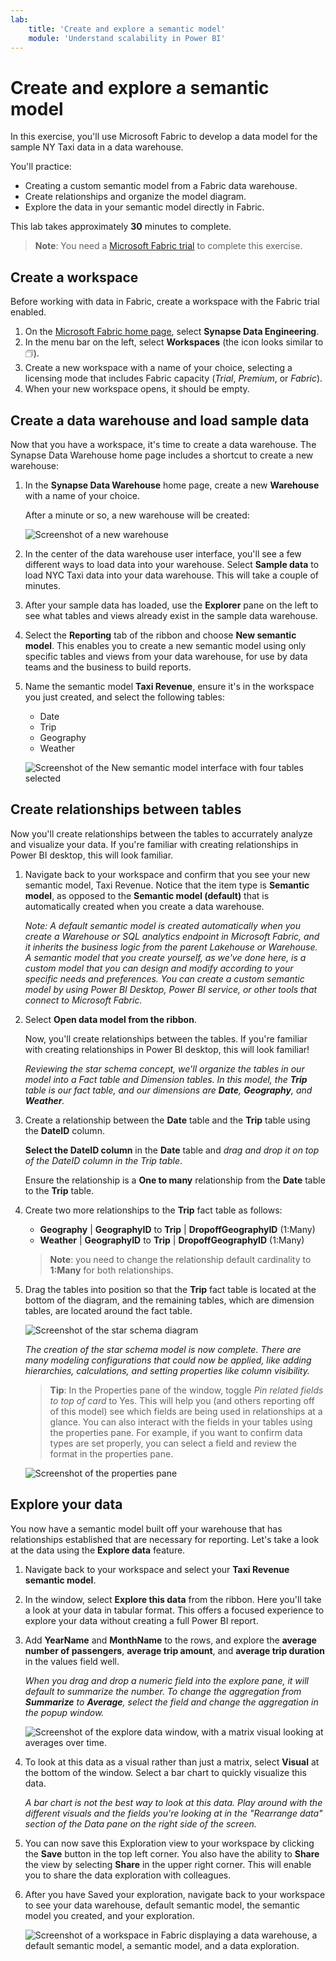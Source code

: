 ```yaml
---
lab:
    title: 'Create and explore a semantic model'
    module: 'Understand scalability in Power BI'
---
```


# Create and explore a semantic model

In this exercise, you'll use Microsoft Fabric to develop a data model for the sample NY Taxi data in a data warehouse.

You'll practice:

- Creating a custom semantic model from a Fabric data warehouse.
- Create relationships and organize the model diagram.
- Explore the data in your semantic model directly in Fabric.

This lab takes approximately **30** minutes to complete.

> **Note**: You need a [Microsoft Fabric trial](https://learn.microsoft.com/fabric/get-started/fabric-trial) to complete this exercise.

## Create a workspace

Before working with data in Fabric, create a workspace with the Fabric trial enabled.

1. On the [Microsoft Fabric home page](https://app.fabric.microsoft.com), select **Synapse Data Engineering**.
1. In the menu bar on the left, select **Workspaces** (the icon looks similar to &#128455;).
1. Create a new workspace with a name of your choice, selecting a licensing mode that includes Fabric capacity (*Trial*, *Premium*, or *Fabric*).
1. When your new workspace opens, it should be empty.

## Create a data warehouse and load sample data

Now that you have a workspace, it's time to create a data warehouse. The Synapse Data Warehouse home page includes a shortcut to create a new warehouse:

1. In the **Synapse Data Warehouse** home page, create a new **Warehouse** with a name of your choice.

    After a minute or so, a new warehouse will be created:
    
    ![Screenshot of a new warehouse](./Images/new-data-warehouse2.png)

1. In the center of the data warehouse user interface, you'll see a few different ways to load data into your warehouse. Select **Sample data** to load NYC Taxi data into your data warehouse. This will take a couple of minutes.

1. After your sample data has loaded, use the **Explorer** pane on the left to see what tables and views already exist in the sample data warehouse.

1. Select the **Reporting** tab of the ribbon and choose **New semantic model**. This enables you to create a new semantic model using only specific tables and views from your data warehouse, for use by data teams and the business to build reports.

1. Name the semantic model **Taxi Revenue**, ensure it's in the workspace you just created, and select the following tables:
   - Date
   - Trip
   - Geography
   - Weather
     
   ![Screenshot of the New semantic model interface with four tables selected](./Images/new-semantic-model.png)
     
## Create relationships between tables

Now you'll create relationships between the tables to accurrately analyze and visualize your data. If you're familiar with creating relationships in Power BI desktop, this will look familiar.

1. Navigate back to your workspace and confirm that you see your new semantic model, Taxi Revenue. Notice that the item type is **Semantic model**, as opposed to the **Semantic model (default)** that is automatically created when you create a data warehouse.

     *Note: A default semantic model is created automatically when you create a Warehouse or SQL analytics endpoint in Microsoft Fabric, and it inherits the business logic from the parent Lakehouse or Warehouse. A semantic model that you create yourself, as we've done here, is a custom model that you can design and modify according to your specific needs and preferences. You can create a custom semantic model by using Power BI Desktop, Power BI service, or other tools that connect to Microsoft Fabric.*

1. Select **Open data model from the ribbon**.

    Now, you'll create relationships between the tables. If you're familiar with creating relationships in Power BI desktop, this will look familiar!

    *Reviewing the star schema concept, we'll organize the tables in our model into a Fact table and Dimension tables. In this model, the **Trip** table is our fact table, and our dimensions are **Date**, **Geography**, and **Weather**.*

1. Create a relationship between the **Date** table and the **Trip** table using the **DateID** column.

    **Select the DateID column** in the **Date** table and *drag and drop it on top of the DateID column in the Trip table*.

    Ensure the relationship is a **One to many** relationship from the **Date** table to the **Trip** table.

1. Create two more relationships to the **Trip** fact table as follows:

   - **Geography** | **GeographyID** to **Trip** | **DropoffGeographyID** (1:Many)
   - **Weather** | **GeographyID** to **Trip** | **DropoffGeographyID** (1:Many)

    > **Note**: you need to change the relationship default cardinality to **1:Many** for both relationships.

1. Drag the tables into position so that the **Trip** fact table is located at the bottom of the diagram, and the remaining tables, which are dimension tables, are located around the fact table.

    ![Screenshot of the star schema diagram](./Images/star-schema-diagram.png)

    *The creation of the star schema model is now complete. There are many modeling configurations that could now be applied, like adding hierarchies, calculations, and setting properties like column visibility.*

    > **Tip**: In the Properties pane of the window, toggle *Pin related fields to top of card* to Yes. This will help you (and others reporting off of this model) see which fields are being used in relationships at a glance. You can also interact with the fields in your tables using the properties pane. For example, if you want to confirm data types are set properly, you can select a field and review the format in the properties pane.

     ![Screenshot of the properties pane](./Images/properties-pane.png)

## Explore your data

You now have a semantic model built off your warehouse that has relationships established that are necessary for reporting. Let's take a look at the data using the **Explore data** feature.

1. Navigate back to your workspace and select your **Taxi Revenue semantic model**.

1. In the window, select **Explore this data** from the ribbon. Here you'll take a look at your data in tabular format. This offers a focused experience to explore your data without creating a full Power BI report.

1. Add **YearName** and **MonthName** to the rows, and explore the **average number of passengers**, **average trip amount**, and **average trip duration** in the values field well.

    *When you drag and drop a numeric field into the explore pane, it will default to summarize the number. To change the aggregation from **Summarize** to **Average**, select the field and change the aggregation in the popup window.*

    ![Screenshot of the explore data window, with a matrix visual looking at averages over time.](./Images/explore-data-fabric.png)

1. To look at this data as a visual rather than just a matrix, select **Visual** at the bottom of the window. Select a bar chart to quickly visualize this data.

   *A bar chart is not the best way to look at this data. Play around with the different visuals and the fields you're looking at in the "Rearrange data" section of the Data pane on the right side of the screen.*

1. You can now save this Exploration view to your workspace by clicking the **Save** button in the top left corner. You also have the ability to **Share** the view by selecting **Share** in the upper right corner. This will enable you to share the data exploration with colleagues.

1. After you have Saved your exploration, navigate back to your workspace to see your data warehouse, default semantic model, the semantic model you created, and your exploration.

    ![Screenshot of a workspace in Fabric displaying a data warehouse, a default semantic model, a semantic model, and a data exploration.](./Images/semantic-model-workspace.png)
